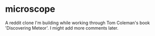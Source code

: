 microscope
==========

A reddit clone I'm building while working through Tom Coleman's book 'Discovering Meteor'. I might add more comments later.
